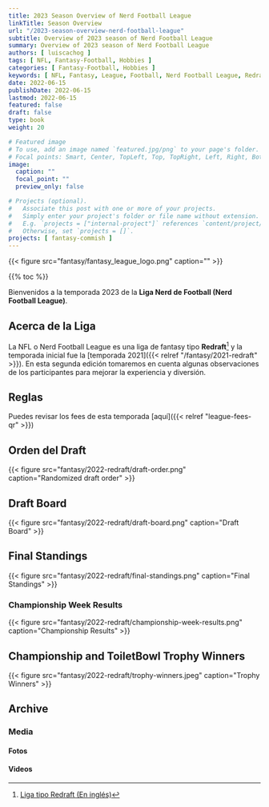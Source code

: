 ```yaml
---
title: 2023 Season Overview of Nerd Football League
linkTitle: Season Overview
url: "/2023-season-overview-nerd-football-league"
subtitle: Overview of 2023 season of Nerd Football League
summary: Overview of 2023 season of Nerd Football League
authors: [ luiscachog ]
tags: [ NFL, Fantasy-Football, Hobbies ]
categories: [ Fantasy-Football, Hobbies ]
keywords: [ NFL, Fantasy, League, Football, Nerd Football League, Redraft, 2023 ]
date: 2022-06-15
publishDate: 2022-06-15
lastmod: 2022-06-15
featured: false
draft: false
type: book
weight: 20

# Featured image
# To use, add an image named `featured.jpg/png` to your page's folder.
# Focal points: Smart, Center, TopLeft, Top, TopRight, Left, Right, BottomLeft, Bottom, BottomRight.
image:
  caption: ""
  focal_point: ""
  preview_only: false

# Projects (optional).
#   Associate this post with one or more of your projects.
#   Simply enter your project's folder or file name without extension.
#   E.g. `projects = ["internal-project"]` references `content/project/deep-learning/index.md`.
#   Otherwise, set `projects = []`.
projects: [ fantasy-commish ]
---
```


{{< figure src="fantasy/fantasy_league_logo.png" caption="" >}}

{{% toc %}}

Bienvenidos a la temporada 2023 de la **Liga Nerd de Football (Nerd Football League)**.

## Acerca de la Liga

La NFL o Nerd Football League es una liga de fantasy tipo **Redraft**[^1] y la temporada inicial fue la [temporada 2021]({{< relref "/fantasy/2021-redraft" >}}). En esta segunda edición tomaremos en cuenta algunas observaciones de los participantes para mejorar la experiencia y diversión.

## Reglas

Puedes revisar los fees de esta temporada [aquí]({{< relref "league-fees-qr" >}})

## Orden del Draft

{{< figure src="fantasy/2022-redraft/draft-order.png" caption="Randomized draft order" >}}

## Draft Board

{{< figure src="fantasy/2022-redraft/draft-board.png" caption="Draft Board" >}}

## Final Standings

{{< figure src="fantasy/2022-redraft/final-standings.png" caption="Final Standings" >}}

### Championship Week Results

{{< figure src="fantasy/2022-redraft/championship-week-results.png" caption="Championship Results" >}}

## Championship and ToiletBowl Trophy Winners

{{< figure src="fantasy/2022-redraft/trophy-winners.jpeg" caption="Trophy Winners" >}}

## Archive

### Media

#### Fotos

#### Videos

[^1]: [Liga tipo Redraft (En inglés)](https://support.sleeper.app/en/articles/3537396-league-types-formats)
